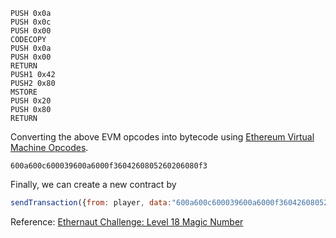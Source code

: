 ```assembly
PUSH 0x0a
PUSH 0x0c
PUSH 0x00
CODECOPY
PUSH 0x0a
PUSH 0x00
RETURN
PUSH1 0x42
PUSH2 0x80
MSTORE
PUSH 0x20
PUSH 0x80
RETURN
```
Converting the above EVM opcodes into bytecode using [Ethereum Virtual Machine Opcodes](http://ethervm.io).

```bytecode
600a600c600039600a6000f3604260805260206080f3
```

Finally, we can create a new contract by 
```javascript
sendTransaction({from: player, data:"600a600c600039600a6000f3604260805260206080f3"})
```

Reference:
[Ethernaut Challenge: Level 18 Magic Number](https://medium.com/@sarankhotsathian/ethernaut-challenge-level-18-magic-number-solution-914c8c5d26d5)